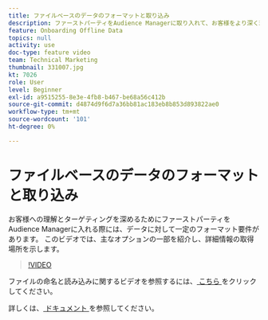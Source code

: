 ```yaml
---
title: ファイルベースのデータのフォーマットと取り込み
description: ファーストパーティをAudience Managerに取り入れて、お客様をより深く理解し、ターゲットを設定する際に、主なオプションをいくつか説明します。 データの特定の書式設定要件について説明します。
feature: Onboarding Offline Data
topics: null
activity: use
doc-type: feature video
team: Technical Marketing
thumbnail: 331007.jpg
kt: 7026
role: User
level: Beginner
exl-id: a9515255-8e3e-4fb8-b467-be68a56c412b
source-git-commit: d4874d9f6d7a36bb81ac183eb8b853d893822ae0
workflow-type: tm+mt
source-wordcount: '101'
ht-degree: 0%

---
```


# ファイルベースのデータのフォーマットと取り込み

お客様への理解とターゲティングを深めるためにファーストパーティをAudience Managerに入れる際には、データに対して一定のフォーマット要件があります。 このビデオでは、主なオプションの一部を紹介し、詳細情報の取得場所を示します。

>[!VIDEO](https://video.tv.adobe.com/v/331007/?quality=12&learn=on)

ファイルの命名と読み込みに関するビデオを参照するには、[ こちら ](steps-for-ingesting-file-based-data.md) をクリックしてください。

詳しくは、[ ドキュメント ](https://experienceleague.adobe.com/docs/audience-manager/user-guide/implementation-integration-guides/sending-audience-data/batch-data-transfer-process/inbound-file-contents.html?) を参照してください。
